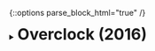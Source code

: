 {::options parse_block_html="true" /}
<details>
  <summary><h1 style="display:inline">Overclock (2016)</h1></summary>

![BBUltimate_screenshot3_1136x640.png](assets/images/portfolio/bbo.png)

The game: Overclock (formally Battle Bears Overclock) is a mobile multiplayer first person shooter game developed by [SkyVu Entertainment](http://www.skyvu.net){:target="_blank"} and is part of the successful Battle Bears mobile franchise, which games have been downloaded more than 30 million times in total.
{: .text-justify}

Role: Game Developer  
Duration: 1 year  
Team size: 6~11, Scrum team  
Platform: [Android](https://play.google.com/store/apps/details?id=net.skyvu.battlebearsultimate){:target="_blank"} and [iOS](https://itunes.apple.com/us/app/battle-bears-gold/id625394271?mt=8){:target="_blank"}  
Engine/Language: Unity/C#, JS for server side code  
Website: [Battle Bears Overclock](https://www.skyvu.net/games){:target="_blank"} from SkyVu's portfolio page.

As a game developer, I:

*   Focused on gameplay programming using Photon Networking and backend programming using JavaScript with PlayFab;
*   Applied performance improvements (Unity Profiler, Xcode, Android Profiler) to port the game to older devices;
*   Integrated third-party plugins: PlayFab, OneSignal, GameAnalytics and TextMeshPro;
*   Localized the game, including translating it to Brazilian Portuguese.
</details>